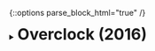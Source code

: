 {::options parse_block_html="true" /}
<details>
  <summary><h1 style="display:inline">Overclock (2016)</h1></summary>

![BBUltimate_screenshot3_1136x640.png](assets/images/portfolio/bbo.png)

The game: Overclock (formally Battle Bears Overclock) is a mobile multiplayer first person shooter game developed by [SkyVu Entertainment](http://www.skyvu.net){:target="_blank"} and is part of the successful Battle Bears mobile franchise, which games have been downloaded more than 30 million times in total.
{: .text-justify}

Role: Game Developer  
Duration: 1 year  
Team size: 6~11, Scrum team  
Platform: [Android](https://play.google.com/store/apps/details?id=net.skyvu.battlebearsultimate){:target="_blank"} and [iOS](https://itunes.apple.com/us/app/battle-bears-gold/id625394271?mt=8){:target="_blank"}  
Engine/Language: Unity/C#, JS for server side code  
Website: [Battle Bears Overclock](https://www.skyvu.net/games){:target="_blank"} from SkyVu's portfolio page.

As a game developer, I:

*   Focused on gameplay programming using Photon Networking and backend programming using JavaScript with PlayFab;
*   Applied performance improvements (Unity Profiler, Xcode, Android Profiler) to port the game to older devices;
*   Integrated third-party plugins: PlayFab, OneSignal, GameAnalytics and TextMeshPro;
*   Localized the game, including translating it to Brazilian Portuguese.
</details>